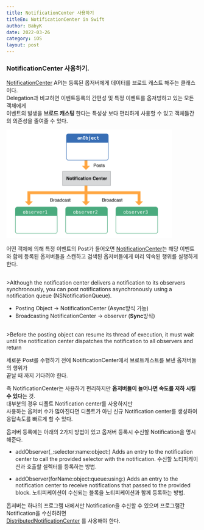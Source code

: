 ```yaml
---
title: NotificationCenter 사용하기
titleEn: NotificationCenter in Swift
author: BabyK
date: 2022-03-26
category: iOS
layout: post
---
```


### NotificationCenter 사용하기.

[NotificationCenter][1] API는 등록된 옵저버에게 데이터를 브로드 캐스트 해주는 클래스이다.  
Delegation과 비교하면 이벤트등록의 간편성 및 특정 이벤트를 옵저빙하고 있는 모든 객체에게  
이벤트의 발생을 **브로드 캐스팅** 한다는 특성상 보다 편리하게 사용할 수 있고 객체들간의 의존성을 줄여줄 수 있다.


<img src="/img/2022-03-25-iosNotificationCenter1.png" >

어떤 객체에 의해 특정 이벤트의 Post가 들어오면 [NotificationCenter][1]는 해당 이벤트와 함께 등록된 옵저버들을 스캔하고 검색된 옵저버들에게
미리 약속된 행위를 실행하게 한다.  

<br>
>Although the notification center delivers a notification to its observers synchronously, you can post notifications asynchronously using a notification queue (NSNotificationQueue). 

- Posting Object -> NotificationCenter (Async방식 가능)
- Broadcasting NotificationCenter -> observer  (**Sync**방식)

<br>
>Before the posting object can resume its thread of execution, it must wait until the notification center dispatches the notification to all observers and return

세로운 Post를 수행하기 전에 NotificationCenter에서 브로트캐스트를 보낸 옵저버들의 행위가  
끝날 때 까지 기다려야 한다.  
  
즉 NotificationCenter는 사용하기 편리하지만 **옵저버들이 늘어나면 속도를 저하 시킬 수 있다**는 것.  
대부분의 경우 디폴트 Notification center를 사용하지만  
사용하는 옵저버 수가 많아진다면 디폴트가 아닌 신규 Notification center를 생성하여  
응답속도를 빠르게 할 수 있다.  

옵저버 등록에는 아래의 2가지 방법이 있고 옵저버 등록시 수신할 Notification을 명시해준다.  
- addObserver(_:selector:name:object:)
Adds an entry to the notification center to call the provided selector with the notification.
수신할 노티피케이션과 호출할 셀렉터를 등록하는 방법.  

- addObserver(forName:object:queue:using:)
Adds an entry to the notification center to receive notifications that passed to the provided block.
노티피케이션이 수신되는 블록을 노티피케이션과 함께 등록하는 방법.  

옵저버는 하나의 프로그램 내에서만 Notification을 수신할 수 있으며 프로그램간 Notification을 수신하려면  
[DistributedNotificationCenter][2] 를 사용해야 한다.  



[1]: https://developer.apple.com/documentation/foundation/notificationcenter
[2]: https://developer.apple.com/documentation/foundation/distributednotificationcenter